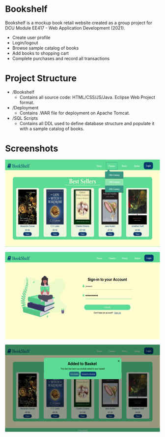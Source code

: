 # Bookshelf

Bookshelf is a mockup book retail website created as a group project for DCU Module EE417 - Web Application Development (2021).
* Create user profile
* Login/logout
* Browse sample catalog of books
* Add books to shopping cart
* Complete purchases and record all transactions

# Project Structure
* /Bookshelf
    * Contains all source code: HTML/CSS/JS/Java. Eclipse Web Project format.
* /Deployment 
    * Contains .WAR file for deployment on Apache Tomcat.
* /SQL Scripts
    * Contains all DDL used to define database structure and populate it with a sample catalog of books.

# Screenshots

<p align="center"><img src="/Screenshots/index.png" alt="Screenshot 1" width="800"/></p>
<p align="center"><img src="/Screenshots/login.png" alt="Screenshot 2" width="800"/></p>
<p align="center"><img src="/Screenshots/popup2.png" alt="Screenshot 3" width="800"/></p>
